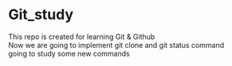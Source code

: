 # Git_study
This repo is created for learning Git &amp; Github
<br> 
Now we are going to implement git clone and git status command
<br>
going to study some new commands 


